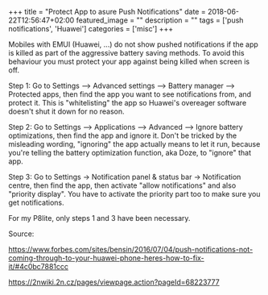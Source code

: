 +++
title =  "Protect App to asure Push Notifications"
date = 2018-06-22T12:56:47+02:00
featured_image = ""
description = ""
tags = ['push notifications', 'Huawei']
categories = ['misc']
+++

Mobiles with EMUI (Huawei, ...) do not show pushed notifications if the app is killed as part of the aggressive battery saving methods. To avoid this behaviour you must protect your app against being killed when screen is off.

Step 1: Go to Settings --> Advanced settings --> Battery manager --> Protected apps, then find the app you want to see notifications from, and protect it. This is "whitelisting" the app so Huawei's overeager software doesn't shut it down for no reason.

Step 2: Go to Settings --> Applications --> Advanced --> Ignore battery optimizations, then find the app and ignore it. Don't be tricked by the misleading wording, "ignoring" the app actually means to let it run, because you're telling the battery optimization function, aka Doze, to "ignore" that app.


Step 3: Go to Settings -> Notification panel & status bar -> Notification centre, then find the app, then activate "allow notifications" and also "priority display". You have to activate the priority part too to make sure you get notifications.


For my P8lite, only steps 1 and 3 have been necessary.

Source: 

https://www.forbes.com/sites/bensin/2016/07/04/push-notifications-not-coming-through-to-your-huawei-phone-heres-how-to-fix-it/#4c0bc7881ccc

https://2nwiki.2n.cz/pages/viewpage.action?pageId=68223777

